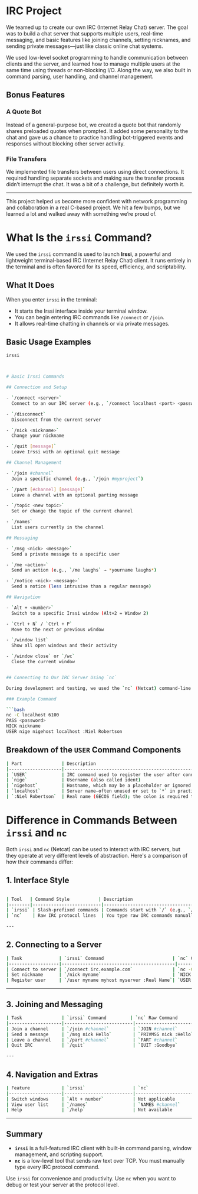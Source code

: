 # IRC Project

We teamed up to create our own IRC (Internet Relay Chat) server. The goal was to build a chat server that supports multiple users, real-time messaging, and basic features like joining channels, setting nicknames, and sending private messages—just like classic online chat systems.

We used low-level socket programming to handle communication between clients and the server, and learned how to manage multiple users at the same time using threads or non-blocking I/O. Along the way, we also built in command parsing, user handling, and channel management.

## Bonus Features

### A Quote Bot
Instead of a general-purpose bot, we created a quote bot that randomly shares preloaded quotes when prompted. It added some personality to the chat and gave us a chance to practice handling bot-triggered events and responses without blocking other server activity.

### File Transfers
We implemented file transfers between users using direct connections. It required handling separate sockets and making sure the transfer process didn’t interrupt the chat. It was a bit of a challenge, but definitely worth it.

---

This project helped us become more confident with network programming and collaboration in a real C-based project. We hit a few bumps, but we learned a lot and walked away with something we’re proud of.



# What Is the `irssi` Command?

We used the `irssi` command is used to launch **Irssi**, a powerful and lightweight terminal-based IRC (Internet Relay Chat) client. It runs entirely in the terminal and is often favored for its speed, efficiency, and scriptability.

## What It Does

When you enter `irssi` in the terminal:

- It starts the Irssi interface inside your terminal window.
- You can begin entering IRC commands like `/connect` or `/join`.
- It allows real-time chatting in channels or via private messages.

## Basic Usage Examples

```bash
irssi



# Basic Irssi Commands

## Connection and Setup

- `/connect <server>`  
  Connect to an our IRC server (e.g., `/connect localhost <port> <password>`)

- `/disconnect`  
  Disconnect from the current server

- `/nick <nickname>`  
  Change your nickname

- `/quit [message]`  
  Leave Irssi with an optional quit message

## Channel Management

- `/join #channel`  
  Join a specific channel (e.g., `/join #myproject`)

- `/part [#channel] [message]`  
  Leave a channel with an optional parting message

- `/topic <new topic>`  
  Set or change the topic of the current channel

- `/names`  
  List users currently in the channel

## Messaging

- `/msg <nick> <message>`  
  Send a private message to a specific user

- `/me <action>`  
  Send an action (e.g., `/me laughs` → *yourname laughs*)

- `/notice <nick> <message>`  
  Send a notice (less intrusive than a regular message)

## Navigation

- `Alt + <number>`  
  Switch to a specific Irssi window (Alt+2 = Window 2)

- `Ctrl + N` / `Ctrl + P`  
  Move to the next or previous window

- `/window list`  
  Show all open windows and their activity

- `/window close` or `/wc`  
  Close the current window


## Connecting to Our IRC Server Using `nc`

During development and testing, we used the `nc` (Netcat) command-line tool to connect to our IRC server from the terminal. It provided a quick and lightweight way to manually interact with the server and send IRC commands without the need for a full client.

### Example Command

```bash
nc -C localhost 6100
PASS <password>
NICK nickname
USER nige nigehost localhost :Niel Robertson
```
## Breakdown of the `USER` Command Components

```bash
| Part               | Description                                                                 |
|--------------------|-----------------------------------------------------------------------------|
| `USER`             | IRC command used to register the user after connecting to the server        |
| `nige`             | Username (also called ident)                                                 |
| `nigehost`         | Hostname, which may be a placeholder or ignored by some IRC servers          |
| `localhost`        | Server name—often unused or set to `*` in practice                          |
| `:Niel Robertson`  | Real name (GECOS field); the colon is required to allow spaces in the text  |

```


# Difference in Commands Between `irssi` and `nc`

Both `irssi` and `nc` (Netcat) can be used to interact with IRC servers, but they operate at very different levels of abstraction. Here's a comparison of how their commands differ:

## 1. Interface Style

```bash

| Tool   | Command Style           | Description                                      |
|--------|--------------------------|--------------------------------------------------|
| `irssi` | Slash-prefixed commands | Commands start with `/` (e.g., `/join`, `/msg`)  |
| `nc`    | Raw IRC protocol lines  | You type raw IRC commands manually (e.g., `NICK`, `USER`) |

---
```
## 2. Connecting to a Server

```bash
| Task              | `irssi` Command                          | `nc` Command Example                      |
|-------------------|-------------------------------------------|-------------------------------------------|
| Connect to server | `/connect irc.example.com`               | `nc -C irc.example.com 6667`              |
| Set nickname      | `/nick myname`                           | `NICK myname` (typed manually)            |
| Register user     | `/user myname myhost myserver :Real Name`| `USER myname myhost myserver :Real Name`  |

```
---

## 3. Joining and Messaging

```bash
| Task               | `irssi` Command         | `nc` Raw Command                  |
|--------------------|--------------------------|-----------------------------------|
| Join a channel     | `/join #channel`         | `JOIN #channel`                   |
| Send a message     | `/msg nick Hello`        | `PRIVMSG nick :Hello`             |
| Leave a channel    | `/part #channel`         | `PART #channel`                   |
| Quit IRC           | `/quit`                  | `QUIT :Goodbye`                   |

---
```
## 4. Navigation and Extras

```bash
| Feature            | `irssi`                  | `nc`                              |
|--------------------|--------------------------|-----------------------------------|
| Switch windows     | `Alt + number`           | Not applicable                    |
| View user list     | `/names`                 | `NAMES #channel`                  |
| Help               | `/help`                  | Not available                     |
```
---

## Summary

- **`irssi`** is a full-featured IRC client with built-in command parsing, window management, and scripting support.
- **`nc`** is a low-level tool that sends raw text over TCP. You must manually type every IRC protocol command.

Use `irssi` for convenience and productivity. Use `nc` when you want to debug or test your server at the protocol level.
